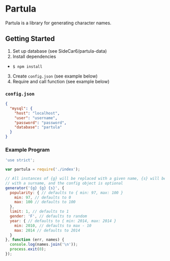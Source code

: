 # Partula

Partula is a library for generating character names.

## Getting Started

1. Set up database (see SideCar6/partula-data)
2. Install dependencies
  - `$ npm install`
3. Create `config.json` (see example below)
4. Require and call function (see example below)

### `config.json`

```json
{
  "mysql": {
    "host": "localhost",
    "user": "username",
    "password": "password",
    "database": "partula"
  }
}
```

### Example Program

```javascript
'use strict';

var partula = require('./index');

// All instances of {g} will be replaced with a given name, {s} will be replace
// with a surname, and the config object is optional
generator('{g} {g} {s}', {
  popularity: { // defaults to { min: 97, max: 100 }
    min: 97, // defaults to 0
    max: 100 // defaults to 100
  },
  limit: 1, // defaults to 1
  gender: 'F', // defaults to random
  year: { // defaults to { min: 2014, max: 2014 }
    min: 2010, // defaults to max - 10
    max: 2014 // defaults to 2014
  }
}, function (err, names) {
  console.log(names.join('\n'));
  process.exit(0);
});
```
